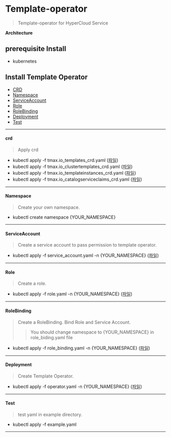 # Template-operator

> Template-operator for HyperCloud Service

**Architecture**

## prerequisite Install
- kubernetes

## Install Template Operator

- [CRD](#crd)
- [Namespace](#namespace)
- [ServiceAccount](#serviceaccount)
- [Role](#role)
- [RoleBinding](#rolebinding)
- [Deployment](#deployment)
- [Test](#test)

---

#### crd
> Apply crd
- kubectl apply -f tmax.io_templates_crd.yaml ([파일](./deploy/crds/tmax.io_templates_crd.yaml))
- kubectl apply -f tmax.io_clustertemplates_crd.yaml ([파일](./deploy/crds/tmax.io_clustertemplates_crd.yaml))
- kubectl apply -f tmax.io_templateinstances_crd.yaml ([파일](./deploy/crds/tmax.io_templateinstances_crd.yaml))
- kubectl apply -f tmax.io_catalogserviceclaims_crd.yaml ([파일](./deploy/crds/tmax.io_catalogserviceclaims_crd.yaml))

---

#### Namespace
> Create your own namespace.
- kubectl create namespace {YOUR_NAMESPACE}

---

#### ServiceAccount
> Create a service account to pass permission to template operator.

- kubectl apply -f service_account.yaml -n {YOUR_NAMESPACE} ([파일](./deploy/service_account.yaml))

---

#### Role
> Create a role.

- kubectl apply -f role.yaml -n {YOUR_NAMESPACE} ([파일](./deploy/role.yaml))

---

#### RoleBinding
> Create a RoleBinding. Bind Role and Service Account.
>> You should change namespace to {YOUR_NAMESPACE} in role_biding.yaml file

- kubectl apply -f role_binding.yaml -n {YOUR_NAMESPACE} ([파일](./deploy/role_binding.yaml))

---

#### Deployment
> Create Template Operator.

- kubectl apply -f operator.yaml -n {YOUR_NAMESPACE} ([파일](./deploy/operator.yaml))

---

#### Test
> test yaml in example directory.

- kubectl apply -f example.yaml

---